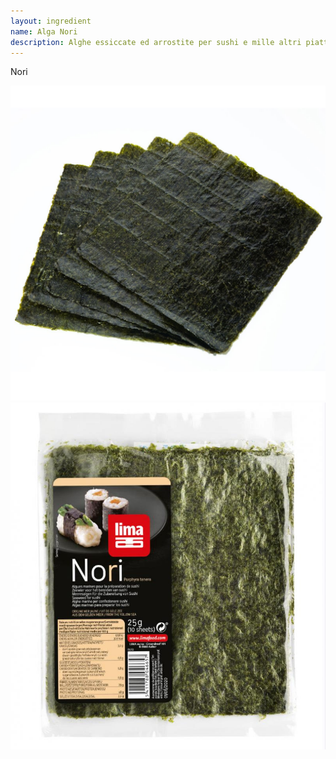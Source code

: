 ```yaml
---
layout: ingredient
name: Alga Nori
description: Alghe essiccate ed arrostite per sushi e mille altri piatti
---
```


Nori

![Nori](/assets/images/ingredients/nori-1.jpg)
![Nori](/assets/images/ingredients/nori-2.jpg)

